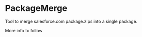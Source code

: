 # PackageMerge

Tool to merge salesforce.com package.zips into a single package.

More info to follow
